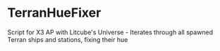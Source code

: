 # TerranHueFixer
Script for X3 AP with Litcube's Universe - Iterates through all spawned Terran ships and stations, fixing their hue
